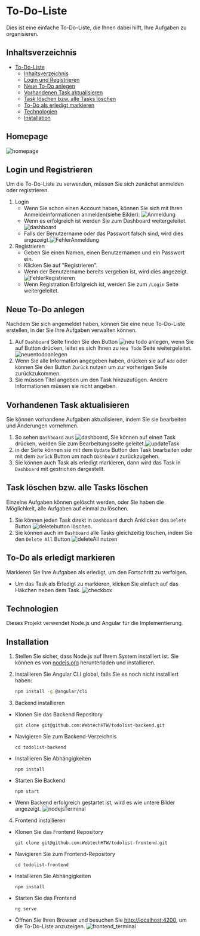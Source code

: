 # To-Do-Liste

Dies ist eine einfache To-Do-Liste, die Ihnen dabei hilft, Ihre Aufgaben zu organisieren.

## Inhaltsverzeichnis

- [To-Do-Liste](#to-do-liste)
  - [Inhaltsverzeichnis](#inhaltsverzeichnis)
  - [Login und Registrieren](#login-und-registrieren)
  - [Neue To-Do anlegen](#neue-to-do-anlegen)
  - [Vorhandenen Task aktualisieren](#vorhandenen-task-aktualisieren)
  - [Task löschen bzw. alle Tasks löschen](#task-löschen-bzw-alle-tasks-löschen)
  - [To-Do als erledigt markieren](#to-do-als-erledigt-markieren)
  - [Technologien](#technologien)
  - [Installation](#installation)

## Homepage
![homepage](https://github.com/WebtechHTW/todolist-frontend/blob/main/bilder/homepage.png)

## Login und Registrieren

Um die To-Do-Liste zu verwenden, müssen Sie sich zunächst anmelden oder registrieren.

1. Login
   + Wenn Sie schon einen Account haben, können Sie sich mit Ihren Anmeldeinformationen anmelden(siehe Bilder): ![Anmeldung](https://github.com/WebtechHTW/todolist-frontend/blob/main/bilder/login.png)
   + Wenn es erfolgreich ist werden Sie zum  Dashboard weitergeleitet.![dashboard](https://github.com/WebtechHTW/todolist-frontend/blob/main/bilder/dashboard.png)
   + Falls der Benutzername oder das Passwort falsch sind, wird dies angezeigt.![FehlerAnmeldung](https://github.com/WebtechHTW/todolist-frontend/blob/main/bilder/loginFehler.png)
2. Registrieren
   +  Geben Sie einen Namen, einen Benutzernamen und ein Passwort ein.
   + Klicken Sie auf "Registrieren".
   + Wenn der Benutzername bereits vergeben ist, wird dies angezeigt.![FehlerRegistrieren](https://github.com/WebtechHTW/todolist-frontend/blob/main/bilder/registrierenFehler.png)
   + Wenn Registration Erfolgreich ist, werden Sie zum `/Login` Seite weitergeleitet.

## Neue To-Do anlegen
Nachdem Sie sich angemeldet haben, können Sie eine neue To-Do-Liste erstellen, in der Sie Ihre Aufgaben verwalten können.

 1. Auf `Dashboard` Seite finden Sie den Button ![neu todo anlegen](https://github.com/WebtechHTW/todolist-frontend/blob/main/bilder/delete_all_add_new_task.png), wenn Sie auf Button drücken, leitet es sich Ihnen zu `Neu Todo` Seite weitergeleitet. ![neuentodoanlegen](https://github.com/WebtechHTW/todolist-frontend/blob/main/bilder/neuenTodo.png)
 2. Wenn Sie alle Information angegeben haben, drücken sie auf `Add` oder können Sie den Button `Zurück`  nutzen um zur vorherigen Seite zurückzukommen.
 3. Sie müssen Titel angeben um  den Task hinzuzufügen. Andere Informationen müssen sie nicht angeben.

## Vorhandenen Task aktualisieren

Sie können vorhandene Aufgaben aktualisieren, indem Sie sie bearbeiten und Änderungen vornehmen.

1. So sehen `Dashboard` aus ![dashboard](https://github.com/WebtechHTW/todolist-frontend/blob/main/bilder/dashboard_with_task.png), Sie können auf einen Task drücken, werden Sie zum  Bearbeitungsseite geleitet.![updateTask](https://github.com/WebtechHTW/todolist-frontend/blob/main/bilder/updatetodo.png)
2. in der Seite können sie mit dem `Update` Button  den Task bearbeiten oder mit dem `zurück` Button um nach `Dashboard` zurückzugehen.
3. Sie können auch Task als erledigt markieren, dann wird das Task in `Dashboard`  mit gestrichen dargestellt.

## Task löschen bzw. alle Tasks löschen

Einzelne Aufgaben können gelöscht werden, oder Sie haben die Möglichkeit, alle Aufgaben auf einmal zu löschen.

1. Sie können jeden Task direkt in `Dashboard`  durch Anklicken des `Delete` Button ![deletebutton](https://github.com/WebtechHTW/todolist-frontend/blob/main/bilder/deletebutton.png)  löschen.
2. Sie können auch im `Dashboard`  alle Tasks gleichzeitig löschen, indem Sie den `Delete All` Button ![deleteAll](https://github.com/WebtechHTW/todolist-frontend/blob/main/bilder/deleteAllButton.png) nutzen

## To-Do als erledigt markieren

Markieren Sie Ihre Aufgaben als erledigt, um den Fortschritt zu verfolgen.
  + Um das Task als Erledigt zu markieren, klicken Sie einfach auf das Häkchen neben dem Task. ![checkbox](https://github.com/WebtechHTW/todolist-frontend/blob/main/bilder/checkboxx.png)

## Technologien

Dieses Projekt verwendet Node.js und Angular für die Implementierung.

## Installation

1. Stellen Sie sicher, dass Node.js auf Ihrem System installiert ist. Sie können es von [nodejs.org](https://nodejs.org/) herunterladen und installieren.

2. Installieren Sie Angular CLI global, falls Sie es noch nicht installiert haben:
   ```bash
   npm install -g @angular/cli
3. Backend installieren
+ Klonen Sie das Backend Repository
    ```
    git clone git@github.com:WebtechHTW/todolist-backend.git
    ```
+ Navigieren Sie zum Backend-Verzeichnis
  ```
  cd todolist-backend
  ```
+ Installieren Sie Abhängigkeiten
  ```
  npm install
  ````
+ Starten Sie Backend
  ```
  npm start
  ```
+ Wenn Backend erfolgreich gestartet ist, wird es wie untere Bilder angezeigt.
 ![nodejsTerminal](https://github.com/WebtechHTW/todolist-frontend/blob/main/bilder/nodejs_terminal.png) 
4. Frontend installieren
+ Klonen Sie das  Frontend Repository
   ```
   git clone git@github.com:WebtechHTW/todolist-frontend.git
    ```
+ Navigieren Sie zum Frontend-Repository
  ```
  cd todolist-frontend
  ```
+ Installieren Sie Abhängigkeiten
  ```
  npm install
  ```
+ Starten Sie das Frontend
  ```
  ng serve
  ```
+ Öffnen Sie Ihren Browser und besuchen Sie [http://localhost:4200](http://localhost:4200), um die To-Do-Liste anzuzeigen.
![frontend_terminal](https://github.com/WebtechHTW/todolist-frontend/blob/main/bilder/frontend_terminal.png)
